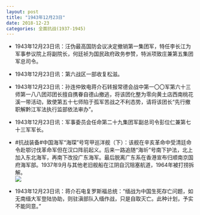```yaml
---
layout: post
title: "1943年12月23日"
date: 2018-12-23
categories: 全面抗战(1937-1945)
---
```


<meta name="referrer" content="no-referrer" />

- 1943年12月23日讯：汪伪最高国防会议决定撤销第一集团军，特任李长江为军事参议院上将副院长，何廷祯为国民政府政务参赞，特派项致庄兼第五集团军总司令。 

- 1943年12月23日讯：第六战区一部收复松滋。 

- 1943年12月23日讯：孙连仲致电蒋介石转报常德会战中第一〇〇军第六十三师第一八八团邓团长擅自携眷自德山撤逃，将该团化整为零向黄土店西南桃花溪一带活动，致使第五十七师陷于孤军苦战之不利态势，请将该团长“先行撤职解黔江军法执行监部依法审办”。 

- 1943年12月23日讯：军事委员会任命第二十九集团军副总司令彭位仁兼第七十三军军长。 

- #抗战装备#中国海军“海琛”号穹甲巡洋舰（下）：该舰在辛亥革命中受清廷命令赴鄂讨伐革命军但在汉口阵前起义。后来一路追随“海圻”号南下护法，北上加入东北海军，再南下改投广东海军。最后脱离广东系在香港宣布归顺南京国府海军部。1937年9月与其他老旧舰船在江阴自沉阻塞航道，1964年被打捞拆解。 <br/><img src="https://wx2.sinaimg.cn/large/aca367d8ly1fygg6wpecbj20g40wd106.jpg" />

- 1943年12月23日讯：蒋介石电复罗斯福总统：“缅战为中国生死存亡问题，如无南缅大军登陆协助，则驻滇部队入缅作战，只是自取灭亡。此种计划，予实不能同意。” 

